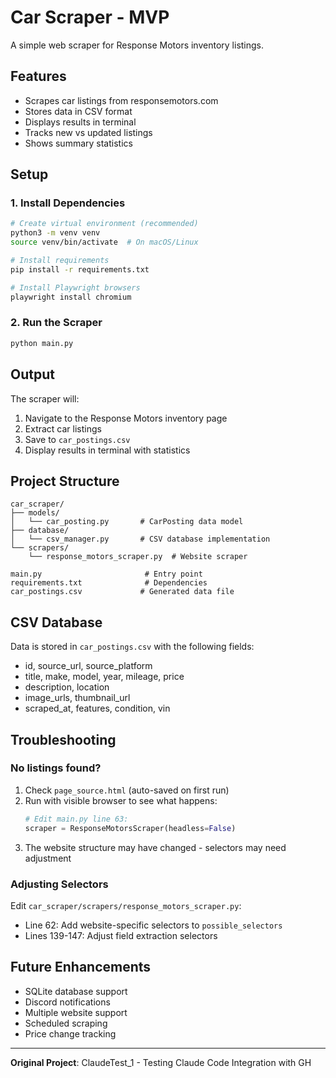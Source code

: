 # Car Scraper - MVP

A simple web scraper for Response Motors inventory listings.

## Features

- Scrapes car listings from responsemotors.com
- Stores data in CSV format
- Displays results in terminal
- Tracks new vs updated listings
- Shows summary statistics

## Setup

### 1. Install Dependencies

```bash
# Create virtual environment (recommended)
python3 -m venv venv
source venv/bin/activate  # On macOS/Linux

# Install requirements
pip install -r requirements.txt

# Install Playwright browsers
playwright install chromium
```

### 2. Run the Scraper

```bash
python main.py
```

## Output

The scraper will:
1. Navigate to the Response Motors inventory page
2. Extract car listings
3. Save to `car_postings.csv`
4. Display results in terminal with statistics

## Project Structure

```
car_scraper/
├── models/
│   └── car_posting.py       # CarPosting data model
├── database/
│   └── csv_manager.py       # CSV database implementation
└── scrapers/
    └── response_motors_scraper.py  # Website scraper

main.py                       # Entry point
requirements.txt              # Dependencies
car_postings.csv             # Generated data file
```

## CSV Database

Data is stored in `car_postings.csv` with the following fields:
- id, source_url, source_platform
- title, make, model, year, mileage, price
- description, location
- image_urls, thumbnail_url
- scraped_at, features, condition, vin

## Troubleshooting

### No listings found?

1. Check `page_source.html` (auto-saved on first run)
2. Run with visible browser to see what happens:
   ```python
   # Edit main.py line 63:
   scraper = ResponseMotorsScraper(headless=False)
   ```
3. The website structure may have changed - selectors may need adjustment

### Adjusting Selectors

Edit `car_scraper/scrapers/response_motors_scraper.py`:
- Line 62: Add website-specific selectors to `possible_selectors`
- Lines 139-147: Adjust field extraction selectors

## Future Enhancements

- SQLite database support
- Discord notifications
- Multiple website support
- Scheduled scraping
- Price change tracking

---

**Original Project**: ClaudeTest_1 - Testing Claude Code Integration with GH
